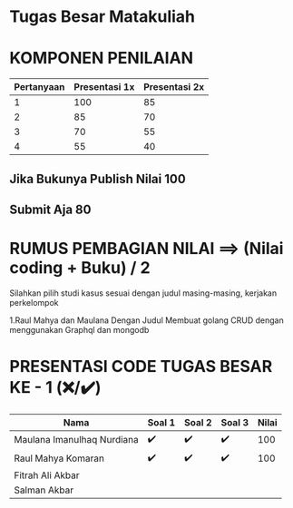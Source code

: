 # Tugas Besar Matakuliah

# KOMPONEN PENILAIAN

| Pertanyaan   | Presentasi 1x  | Presentasi 2x | 
| ----------- | ----------- | ----------- |
| 1 | 100 | 85 | 
| 2 | 85 | 70 | 
| 3 | 70 | 55  |
| 4 | 55 | 40  |

## Jika Bukunya Publish Nilai 100
## Submit Aja 80

# RUMUS PEMBAGIAN NILAI ==> (Nilai coding + Buku) / 2 



Silahkan pilih studi kasus sesuai dengan judul masing-masing,
kerjakan perkelompok


1.Raul Mahya dan Maulana Dengan Judul Membuat golang CRUD dengan menggunakan Graphql dan mongodb


# PRESENTASI CODE TUGAS BESAR KE - 1 (❌/✔️)

| Nama   | Soal 1  | Soal 2 | Soal 3 | Nilai |
| ----------- | ----------- | ----------- | ----------- | ----------- |
| Maulana Imanulhaq Nurdiana  | ✔️ | ✔️ | ✔️ | 100 |
| Raul Mahya Komaran  | ✔️ | ✔️ | ✔️ | 100 |
| Fitrah Ali Akbar  |  |  |  |  |
| Salman Akbar  |  |  |  |  |
